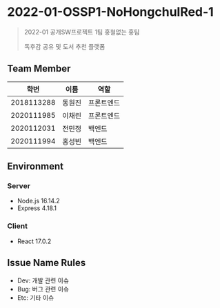 # 2022-01-OSSP1-NoHongchulRed-1
> 2022-01 공개SW프로젝트 1팀 홍철없는 홍팀
> 
> 독후감 공유 및 도서 추천 플랫폼

## Team Member

|학번|이름|역할|
|------|---|---|
|2018113288|동원진|프론트엔드|
|2020111985|이채린|프론트엔드|
|2020112031|전민정|백엔드|
|2020111994|홍성빈|백엔드|


## Environment
### Server
- Node.js 16.14.2
- Express 4.18.1
### Client
- React 17.0.2

## Issue Name Rules
- Dev: 개발 관련 이슈
- Bug: 버그 관련 이슈
- Etc: 기타 이슈
